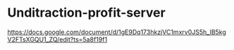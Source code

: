 # Unditraction-profit-server
https://docs.google.com/document/d/1gE9Dq173hkzjVC1mxrv0JS5h_IB5kgV2FTsXGQU1_ZQ/edit?ts=5a8f19f1
